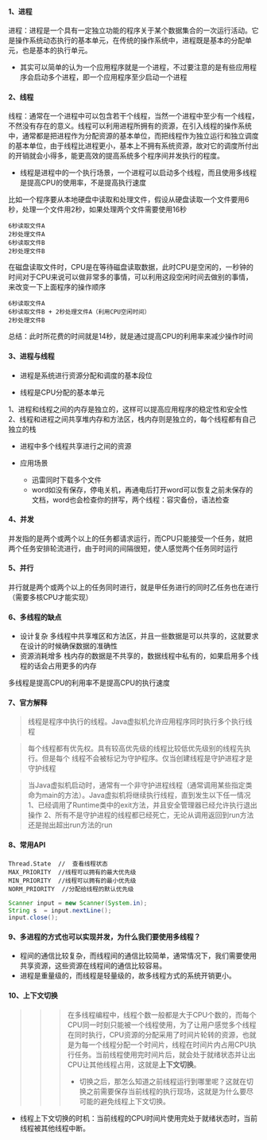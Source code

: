 #### 1、进程
 进程：进程是一个具有一定独立功能的程序关于某个数据集合的一次运行活动。它是操作系统动态执行的基本单元，在传统的操作系统中，进程既是基本的分配单元，也是基本的执行单元。
- 其实可以简单的认为一个应用程序就是一个进程，不过要注意的是有些应用程序会启动多个进程，即一个应用程序至少启动一个进程

#### 2、线程
线程：通常在一个进程中可以包含若干个线程，当然一个进程中至少有一个线程，不然没有存在的意义。线程可以利用进程所拥有的资源，在引入线程的操作系统中，通常都是把进程作为分配资源的基本单位，而把线程作为独立运行和独立调度的基本单位，由于线程比进程更小，基本上不拥有系统资源，故对它的调度所付出的开销就会小得多，能更高效的提高系统多个程序间并发执行的程度。
- 线程是进程中的一个执行场景，一个进程可以启动多个线程，而且使用多线程是提高CPU的使用率，不是提高执行速度

比如一个程序要从本地硬盘中读取和处理文件，假设从硬盘读取一个文件要用6秒，处理一个文件用2秒，如果处理两个文件需要使用16秒
```
6秒读取文件A
2秒处理文件A
6秒读取文件B
2秒处理文件B
```
在磁盘读取文件时，CPU是在等待磁盘读取数据，此时CPU是空闲的，一秒钟的时间对于CPU来说可以做非常多的事情，可以利用这段空闲时间去做别的事情，来改变一下上面程序的操作顺序
```
6秒读取文件A
6秒读取文件B + 2秒处理文件A（利用CPU空闲时间）
2秒处理文件B
```
总结：此时所花费的时间就是14秒，就是通过提高CPU的利用率来减少操作时间

#### 3、进程与线程

- 进程是系统进行资源分配和调度的基本段位

- 线程是CPU分配的基本单元

1、进程和线程之间的内存是独立的，这样可以提高应用程序的稳定性和安全性
2、线程和进程之间共享堆内存和方法区，栈内存则是独立的，每个线程都有自己独立的栈

- 进程中多个线程共享进行之间的资源

- 应用场景
  - 迅雷同时下载多个文件
  - word如没有保存，停电关机，再通电后打开word可以恢复之前未保存的文档，word也会检查你的拼写，两个线程：容灾备份，语法检查
#### 4、并发
并发指的是两个或两个以上的任务都请求运行，而CPU只能接受一个任务，就把两个任务安排轮流进行，由于时间的间隔很短，使人感觉两个任务同时运行

#### 5、并行
并行就是两个或两个以上的任务同时进行，就是甲任务进行的同时乙任务也在进行（需要多核CPU才能实现）

#### 6、多线程的缺点
- 设计复杂
  多线程中共享堆区和方法区，并且一些数据是可以共享的，这就要求在设计的时候确保数据的准确性
- 资源消耗增多
  栈内存的数据是不共享的，数据线程中私有的，如果启用多个线程的话会占用更多的内存

多线程是提高CPU的利用率不是提高CPU的执行速度
#### 7、官方解释

> 线程是程序中执行的线程。Java虚拟机允许应用程序同时执行多个执行线程

> 每个线程都有优先权。具有较高优先级的线程比较低优先级别的线程先执行。但是每个 线程不会被标记为守护程序。仅当创建线程是守护进程才是守护线程

> 当Java虚拟机启动时，通常有一个非守护进程线程（通常调用某些指定类命为main的方法）。Java虚拟机将继续执行线程，直到发生以下任一情况
> 1、已经调用了Runtime类中的exit方法，并且安全管理器已经允许执行退出操作
> 2、所有不是守护进程的线程都已经死亡，无论从调用返回到run方法还是抛出超出run方法的run
#### 8、常用API

```
Thread.State  //  查看线程状态
MAX_PRIORITY  //线程可以拥有的最大优先级
MIN_PRIORITY  //线程可以拥有的最小优先级
NORM_PRIORITY  //分配给线程的默认优先级
```

```java
Scanner input = new Scanner(System.in);
String s  = input.nextLine();
input.close();
```

#### 9、多进程的方式也可以实现并发，为什么我们要使用多线程？

- 程间的通信比较复杂，而线程间的通信比较简单，通常情况下，我们需要使用共享资源，这些资源在线程间的通信比较容易。
- 进程是重量级的，而线程是轻量级的，故多线程方式的系统开销更小。

#### 10、上下文切换

> > > 在多线程编程中，线程个数一般都是大于CPU个数的，而每个CPU同一时刻只能被一个线程使用，为了让用户感觉多个线程在同时执行，CPU资源的分配采用了时间片轮转的资源，也就是为每一个线程分配一个时间片，线程在时间片内占用CPU执行任务。当前线程使用完时间片后，就会处于就绪状态并让出CPU让其他线程占用，这就是**上下文切换**。
> > >
> > > - 切换之后，那怎么知道之前线程运行到哪里呢？这就在切换之前需要保存当前线程的执行现场，这就是为什么要尽可能的避免线程上下文切换。

- 线程上下文切换的时机：当前线程的CPU时间片使用完处于就绪状态时，当前线程被其他线程中断。

